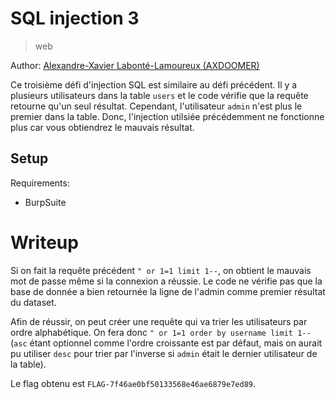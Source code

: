 # SQL injection 3

> web

Author: [Alexandre-Xavier Labonté-Lamoureux (AXDOOMER)](https://github.com/axdoomer)

Ce troisième défi d'injection SQL est similaire au défi précédent. Il y a plusieurs utilisateurs dans la table `users` et le code vérifie que la requête retourne qu'un seul résultat. Cependant, l'utilisateur `admin` n'est plus le premier dans la table. Donc, l'injection utilsiée précédemment ne fonctionne plus car vous obtiendrez le mauvais résultat.

## Setup

Requirements:
- BurpSuite

# Writeup

Si on fait la requête précédent `" or 1=1 limit 1--`, on obtient le mauvais mot de passe même si la connexion a réussie. Le code ne vérifie pas que la base de donnée a bien retournée la ligne de l'admin comme premier résultat du dataset. 

Afin de réussir, on peut créer une requête qui va trier les utilisateurs par ordre alphabétique. On fera donc `" or 1=1 order by username limit 1--` (`asc` étant optionnel comme l'ordre croissante est par défaut, mais on aurait pu utiliser `desc` pour trier par l'inverse si `admin` était le dernier utilisateur de la table).

Le flag obtenu est `FLAG-7f46ae0bf50133568e46ae6879e7ed89`.
